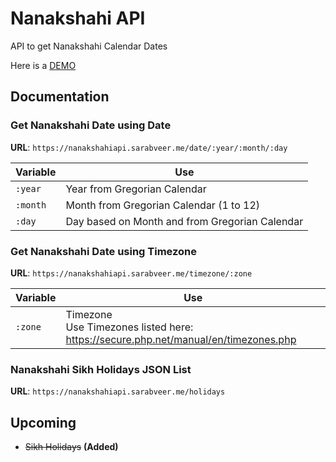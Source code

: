 # Nanakshahi API
API to get Nanakshahi Calendar Dates

Here is a [DEMO](https://nanakshahi.sarabveer.me/)

## Documentation

### Get Nanakshahi Date using Date

**URL**: `https://nanakshahiapi.sarabveer.me/date/:year/:month/:day`

| Variable | Use                                            |
|----------|------------------------------------------------|
| `:year`  | Year from Gregorian Calendar                   |
| `:month` | Month from Gregorian Calendar (1 to 12)        |
| `:day`   | Day based on Month and from Gregorian Calendar |

### Get Nanakshahi Date using Timezone

**URL**: `https://nanakshahiapi.sarabveer.me/timezone/:zone`

| Variable | Use                                                                                   |
|----------|---------------------------------------------------------------------------------------|
| `:zone`  | Timezone<br>Use Timezones listed here: https://secure.php.net/manual/en/timezones.php |

### Nanakshahi Sikh Holidays JSON List

**URL**: `https://nanakshahiapi.sarabveer.me/holidays`

## Upcoming

- ~~Sikh Holidays~~ **(Added)**
